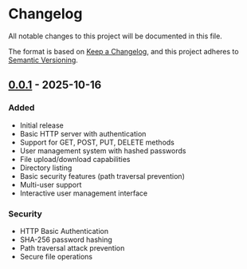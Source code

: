 # Changelog

All notable changes to this project will be documented in this file.

The format is based on [Keep a Changelog](https://keepachangelog.com/en/1.0.0/),
and this project adheres to [Semantic Versioning](https://semver.org/spec/v2.0.0.html).

## [0.0.1] - 2025-10-16

### Added
- Initial release
- Basic HTTP server with authentication
- Support for GET, POST, PUT, DELETE methods
- User management system with hashed passwords
- File upload/download capabilities
- Directory listing
- Basic security features (path traversal prevention)
- Multi-user support
- Interactive user management interface

### Security
- HTTP Basic Authentication
- SHA-256 password hashing
- Path traversal attack prevention
- Secure file operations

[0.0.1]: https://github.com/moncef007/secure-http-server/releases/tag/v0.0.1